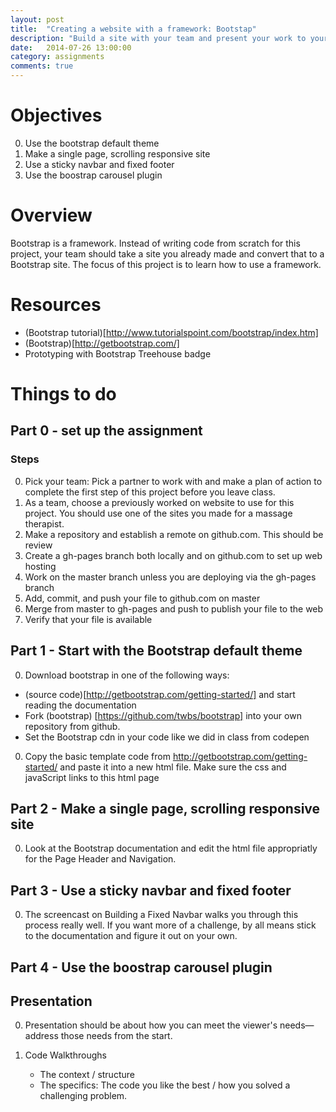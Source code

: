 ```yaml
---
layout: post
title:  "Creating a website with a framework: Bootstap"
description: "Build a site with your team and present your work to your peers."
date:   2014-07-26 13:00:00
category: assignments
comments: true
---
```


Objectives
==========
0. Use the bootstrap default theme
0. Make a single page, scrolling responsive site
0. Use a sticky navbar and fixed footer
0. Use the boostrap carousel plugin

Overview
========
Bootstrap is a framework.  Instead of writing code from scratch for this project, your team should take a site you already made and convert that to a Bootstrap site.  The focus of this project is to learn how to use a framework.

Resources
=========
* (Bootstrap tutorial)[http://www.tutorialspoint.com/bootstrap/index.htm]
* (Bootstrap)[http://getbootstrap.com/]
* Prototyping with Bootstrap Treehouse badge


Things to do
=========

Part 0 - set up the assignment
----------------------------------

### Steps
0. Pick your team: Pick a partner to work with and make a plan of action to complete the first step of this project before you leave class.
0. As a team, choose a previously worked on website to use for this project.  You should use one of the sites you made for a massage therapist.
0. Make a repository and establish a remote on github.com. This should be review
0. Create a gh-pages branch both locally and on github.com to set up web hosting
0. Work on the master branch unless you are deploying via the gh-pages branch
0. Add, commit, and push your file to github.com on master
0. Merge from master to gh-pages and push to publish your file to the web
0. Verify that your file is available

Part 1 - Start with the Bootstrap default theme
----------------------------------
0. Download bootstrap in one of the following ways:
* (source code)[http://getbootstrap.com/getting-started/] and start reading the documentation
* Fork (bootstrap) [https://github.com/twbs/bootstrap] into your own repository from github.  
* Set the Bootstrap cdn in your code like we did in class from codepen
0. Copy the basic template code from http://getbootstrap.com/getting-started/ and paste it into a new html file.  Make sure the css and javaScript links to this html page

Part 2 - Make a single page, scrolling responsive site
----------------------------------
0. Look at the Bootstrap documentation and edit the html file appropriatly for the Page Header and Navigation.



Part 3 - Use a sticky navbar and fixed footer
----------------------------------
0. The screencast on Building a Fixed Navbar walks you through this process really well.  If you want more of a challenge, by all means stick to the documentation and figure it out on your own.

Part 4 - Use the boostrap carousel plugin
----------------------------------




Presentation
----------------------------------
0. Presentation should be about how you can meet the viewer's needs—address those needs from the start.

0. Code Walkthroughs
	*	The context / structure
	*	The specifics: The code you like the best / how you solved a challenging problem.
